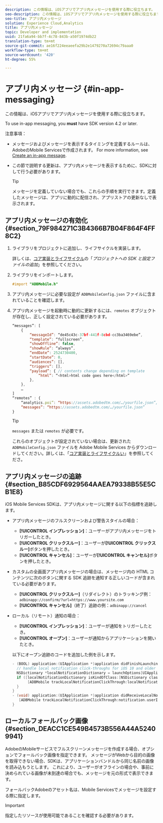 ```yaml
---
description: この情報は、iOSアプリでアプリ内メッセージを使用する際に役立ちます。
seo-description: この情報は、iOSアプリでアプリ内メッセージを使用する際に役立ちます。
seo-title: アプリ内メッセージ
solution: Experience Cloud,Analytics
title: アプリ内メッセージ
topic: Developer and implementation
uuid: 21fa6a94-bb7f-4c78-843b-a50f1974db22
translation-type: tm+mt
source-git-commit: ae16f224eeaeefa29b2e1479270a72694c79aaa0
workflow-type: tm+mt
source-wordcount: '420'
ht-degree: 55%

---
```



# アプリ内メッセージ {#in-app-messaging}

この情報は、iOSアプリでアプリ内メッセージを使用する際に役立ちます。

To use in-app messaging, you **must** have SDK version 4.2 or later.

注意事項：

* メッセージおよびメッセージを表示するタイミングを定義するルールは、AdobeのMobile Servicesで作成されます。 For more information, see [Create an in-app message](/help/using/in-app-messaging/t-in-app-message/t-in-app-message.md).
* この節で説明する更新は、アプリ内メッセージを表示するために、SDKに対して行う必要があります。

   >[!TIP]
   >
   >メッセージを定義していない場合でも、これらの手順を実行できます。定義したメッセージは、アプリに動的に配信され、アプリストアの更新なしで表示されます。

## アプリ内メッセージの有効化 {#section_79F984271C3B4366B7B04F864F4FF8C2}

1. ライブラリをプロジェクトに追加し、ライフサイクルを実装します。

   詳しくは、[コア実装とライフサイクル](/help/ios/getting-started/requirements.md)の「*プロジェクトへの SDK と設定ファイルの追加*」を参照してください。

1. ライブラリをインポートします。

   ```objective-c
   #import "ADBMobile.h"
   ```

1. アプリ内メッセージに必要な設定が `ADBMobileConfig.json` ファイルに含まれていることを確認します。
1. アプリ内メッセージを起動時に動的に更新するには、`remotes` オブジェクトが存在し、正しく設定されている必要があります。

   ```js
   “messages”: [ 
       { 
           “messageId”: “de45c43c-37bf-441f-8cbd-cc3ba3469ebe”, 
           “template”: “fullscreen”, 
           “showOffline”: false, 
           “showRule”: “always”, 
           “endDate”: 2524730400, 
           “startDate”: 0, 
           “audiences”: [], 
           “triggers”: [], 
           “payload”: { // contents change depending on template 
               “html”: “<html>html code goes here</html>” 
           }, 
       }, 
       … 
   ] 
   “remotes” : { 
       “analytics.poi”: “https://assets.adobedtm.com/…/yourfile.json”, 
       “messages”: “https://assets.adobedtm.com/…/yourfile.json” 
   }
   ```

   >[!TIP]
   >
   >`messages` または `remotes` が必要です。

   これらのオブジェクトが設定されていない場合は、更新された `ADBMobileConfig.json` ファイルを Adobe Mobile Services からダウンロードしてください。詳しくは、「[コア実装とライフサイクルい](/help/ios/getting-started/requirements.md)」を参照してくださ。

## アプリ内メッセージの追跡 {#section_B85CDF6929564AAEA79338B55E5CB1E8}

iOS Mobile Services SDKは、アプリ内メッセージに関する以下の指標を追跡します。

* アプリ内メッセージのフルスクリーンおよび警告スタイルの場合：

   * **[!UICONTROL インプレッション]**：ユーザーがアプリ内メッセージをトリガーしたとき。
   * **[!UICONTROL クリックスルー]**：ユーザーが&#x200B;**[!UICONTROL クリックスルー]**&#x200B;ボタンを押したとき。
   * **[!UICONTROL キャンセル]**：ユーザーが&#x200B;**[!UICONTROL キャンセル]**&#x200B;ボタンを押したとき。

* カスタムの全画面アプリ内メッセージの場合は、メッセージ内の HTML コンテンツに次のボタンに関する SDK 追跡を通知する正しいコードが含まれている必要があります。

   * **[!UICONTROL クリックスルー]**（リダイレクト）のトラッキング例： `adbinapp://confirm/?url=https://www.yoursite.com`
   * **[!UICONTROL キャンセル]**（終了）追跡の例：`adbinapp://cancel`

* ローカル（リモート）通知の場合：

   * **[!UICONTROL インプレッション]**：ユーザーが通知をトリガーしたとき。
   * **[!UICONTROL オープン]**：ユーザーが通知からアプリケーションを開いたとき。

   以下にオープン追跡のコードを追加した例を示します。

   ```objective-c
   - (BOOL) application:(UIApplication *)application didFinishLaunchingWithOptions:(NSDictionary *)launchOptions { 
     // handle local notification click-throughs for iOS 10 and older 
     NSDictionary *localNotificationDictionary = launchOptions[UIApplicationLaunchOptionsLocalNotificationKey]; 
     if ([localNotificationDictionary isKindOfClass:[NSDictionary class]]) { 
          [ADBMobile trackLocalNotificationClickThrough:localNotificationDictionary]; 
     } 
   } 
   - (void) application:(UIApplication *)application didReceiveLocalNotification:(UILocalNotification *)notification { 
      [ADBMobile trackLocalNotificationClickThrough:notification.userInfo]; 
   }
   ```

## ローカルフォールバック画像 {#section_DEACC1CE549B4573B556A44A52409941}

AdobeのMobileサービスでフルスクリーンメッセージを作成する場合、オプションでフォールバック画像を指定できます。 メッセージがWebから目的の画像を取得できない場合、SDKは、アプリケーションバンドルから同じ名前の画像を読み込もうとします。 これにより、ユーザーがオフラインの場合や、事前に決められている画像が未到達の場合でも、メッセージを元の形式で表示できます。

フォールバックAdobeのアセット名は、Mobile Servicesでメッセージを設定する際に指定します。

>[!IMPORTANT]
>
>指定したリソースが使用可能であることを確認する必要があります。

